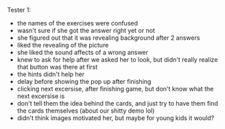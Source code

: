 Tester 1:

- the names of the exercises were confused
- wasn't sure if she got the answer right yet or not
- she figured out that it was revealing background after 2 answers
- liked the revealing of the picture
- she liked the sound affects of a wrong answer
- knew to ask for help after we asked her to look, but didn't really realize
  that button was there at first
- the hints didn't help her
- delay before showing the pop up after finishing
- clicking next excersise, after finishing game, but don't know what the next
  excersise is
- don't tell them the idea behind the cards, and just try to have them find the
  cards themselves (about our shitty demo lol)
- didn't think images motivated her, but maybe for young kids it would?
